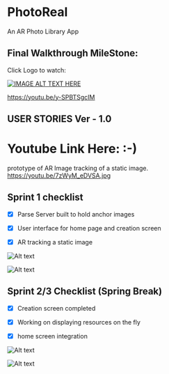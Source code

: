 # PhotoReal
An AR Photo Library App

## Final Walkthrough MileStone:

Click Logo to watch:

[![IMAGE ALT TEXT HERE](https://github.com/turboultralarge/PhotoReal/blob/master/PhotoReal%20Icon%20v3.png)](https://youtu.be/y-SPBTSgcIM)


https://youtu.be/y-SPBTSgcIM

## USER STORIES Ver - 1.0


# Youtube Link Here: :-)

prototype of AR Image tracking of a static image.
https://youtu.be/7zWyM_eDVSA.jpg



## Sprint 1 checklist 

 - [x] Parse Server built to hold anchor images

 - [x] User interface for home page and creation screen

 - [x] AR tracking a static image
 
  ![Alt text](https://github.com/turboultralarge/PhotoReal/blob/master/Screen%20Shot%202019-04-26%20at%208.23.03%20PM.png "Completed prototype screens")
  
   ![Alt text](https://github.com/turboultralarge/PhotoReal/blob/master/IMG_1755-2.jpg "Completed prototype screens")

## Sprint 2/3 Checklist (Spring Break)

 - [x] Creation screen completed
 
 - [x] Working on displaying resources on the fly
  
 - [x] home screen integration
 
 ![Alt text](https://github.com/turboultralarge/PhotoReal/blob/master/Screen%20Shot%202019-04-25%20at%204.13.57%20PM.png "TableView for Library")
 
 ![Alt text](https://github.com/turboultralarge/PhotoReal/blob/master/Screen%20Shot%202019-04-25%20at%204.13.46%20PM.png "Completed prototype screens")
